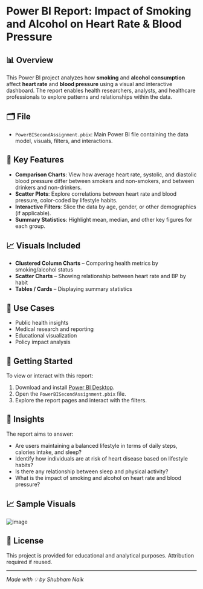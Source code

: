 # Power BI Report: Impact of Smoking and Alcohol on Heart Rate & Blood Pressure

## 📊 Overview

This Power BI project analyzes how **smoking** and **alcohol consumption** affect **heart rate** and **blood pressure** using a visual and interactive dashboard. The report enables health researchers, analysts, and healthcare professionals to explore patterns and relationships within the data.

## 🗂️ File

- `PowerBISecondAssignment.pbix`: Main Power BI file containing the data model, visuals, filters, and interactions.

## 📌 Key Features

- **Comparison Charts**: View how average heart rate, systolic, and diastolic blood pressure differ between smokers and non-smokers, and between drinkers and non-drinkers.
- **Scatter Plots**: Explore correlations between heart rate and blood pressure, color-coded by lifestyle habits.
- **Interactive Filters**: Slice the data by age, gender, or other demographics (if applicable).
- **Summary Statistics**: Highlight mean, median, and other key figures for each group.

## 📈 Visuals Included

- **Clustered Column Charts** – Comparing health metrics by smoking/alcohol status
- **Scatter Charts** – Showing relationship between heart rate and BP by habit
- **Tables / Cards** – Displaying summary statistics

## 🧪 Use Cases

- Public health insights
- Medical research and reporting
- Educational visualization
- Policy impact analysis

## 🚀 Getting Started

To view or interact with this report:

1. Download and install [Power BI Desktop](https://powerbi.microsoft.com/desktop/).
2. Open the `PowerBISecondAssignment.pbix` file.
3. Explore the report pages and interact with the filters.

## 🧠 Insights

The report aims to answer:
-  Are users maintaining a balanced lifestyle in terms of daily steps, calories intake, and sleep?
-  Identify how individuals are at risk of heart disease based on lifestyle habits?
-  Is there any relationship between sleep and physical activity?
-  What is the impact of smoking and alcohol on heart rate and blood pressure?

## 📈 Sample Visuals

![image](https://github.com/user-attachments/assets/0653e0da-fdd9-44ba-b122-a9d5a40cc91f)



## 📄 License

This project is provided for educational and analytical purposes. Attribution required if reused.

---

*Made with 💡 by Shubham Naik*
